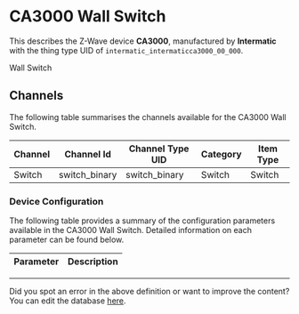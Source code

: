 
# CA3000 Wall Switch

This describes the Z-Wave device **CA3000**, manufactured by **Intermatic** with the thing type UID of ```intermatic_intermaticca3000_00_000```. 

Wall Switch

## Channels
The following table summarises the channels available for the CA3000 Wall Switch.

| Channel | Channel Id | Channel Type UID | Category | Item Type |
|---------|------------|------------------|----------|-----------|
| Switch | switch_binary | switch_binary | Switch | Switch |




### Device Configuration
The following table provides a summary of the configuration parameters available in the CA3000 Wall Switch.
Detailed information on each parameter can be found below.

| Parameter   | Description |
|-------------|-------------|




---

Did you spot an error in the above definition or want to improve the content?
You can edit the database [here](http://www.cd-jackson.com/index.php/zwave/zwave-device-database/zwave-device-list/devicesummary/468).

